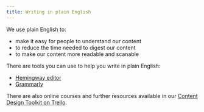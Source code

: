 ```yaml
---
title: Writing in plain English
---
```


We use plain English to:

* make it easy for people to understand our content
* to reduce the time needed to digest our content
* to make our content more readable and scanable

There are tools you can use to help you write in plain English:

* [Hemingway editor](https://hemingwayapp.com/)
* [Grammarly](https://app.grammarly.com/)

There are also online courses and further resources available in our [Content Design Toolkit on Trello](https://trello.com/b/DwkYOqDi/content-design-toolkit-in-beta).
